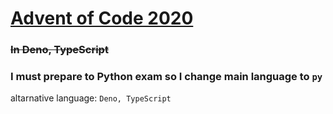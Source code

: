# [Advent of Code 2020](https://adventofcode.com/2020)
### ~~In Deno, TypeScript~~ 
### I must prepare to Python exam so I change main language to `py`  
altarnative language: `Deno, TypeScript`